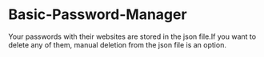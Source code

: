 # Basic-Password-Manager

<p> Your passwords with their websites are stored in the json file.If you want to delete any of them, manual deletion from the json file is an option.<p> 
